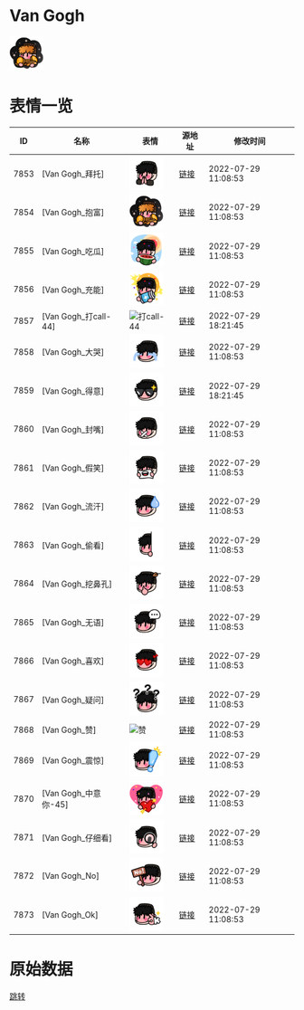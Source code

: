 # Van Gogh

<img src="./cover.png" height="60" alt="cover" />

# 表情一览

|ID|名称|表情|源地址|修改时间|
|----|----|----|----|----|
|7853|[Van Gogh_拜托]|<img src="./pic/007853_%5BVan Gogh_拜托%5D.png" height="60" alt="拜托"/>|[链接](http://i0.hdslb.com/bfs/emote/afeb2b5f276650aeadaec0b3f4c488c66fbd82ba.png)|2022-07-29 11:08:53|
|7854|[Van Gogh_抱富]|<img src="./pic/007854_%5BVan Gogh_抱富%5D.png" height="60" alt="抱富"/>|[链接](http://i0.hdslb.com/bfs/emote/e04e35c38d1c95bfbf16d97b4d871ff04dc0a52f.png)|2022-07-29 11:08:53|
|7855|[Van Gogh_吃瓜]|<img src="./pic/007855_%5BVan Gogh_吃瓜%5D.png" height="60" alt="吃瓜"/>|[链接](http://i0.hdslb.com/bfs/emote/f6304ab7c141c9f5dd8d4d2def4d36e6e31a60ac.png)|2022-07-29 11:08:53|
|7856|[Van Gogh_充能]|<img src="./pic/007856_%5BVan Gogh_充能%5D.png" height="60" alt="充能"/>|[链接](http://i0.hdslb.com/bfs/emote/54121aba46eddde6b03a19235e73cdc0c4abb034.png)|2022-07-29 11:08:53|
|7857|[Van Gogh_打call-44]|<img src="./pic/007857_%5BVan Gogh_打call-44%5D.png" height="60" alt="打call-44"/>|[链接](http://i0.hdslb.com/bfs/emote/8400e22bc0cc49fb00bd6ee173490e8a5d4c32f9.png)|2022-07-29 18:21:45|
|7858|[Van Gogh_大哭]|<img src="./pic/007858_%5BVan Gogh_大哭%5D.png" height="60" alt="大哭"/>|[链接](http://i0.hdslb.com/bfs/emote/81e201ec204f6e56819c0fbaebbc934532e42d23.png)|2022-07-29 11:08:53|
|7859|[Van Gogh_得意]|<img src="./pic/007859_%5BVan Gogh_得意%5D.png" height="60" alt="得意"/>|[链接](http://i0.hdslb.com/bfs/emote/699c42924cf02634642411a226420fb6b2d40ba9.png)|2022-07-29 18:21:45|
|7860|[Van Gogh_封嘴]|<img src="./pic/007860_%5BVan Gogh_封嘴%5D.png" height="60" alt="封嘴"/>|[链接](http://i0.hdslb.com/bfs/emote/5160d538bbedee6e1ff86ebae808a78f7666f075.png)|2022-07-29 11:08:53|
|7861|[Van Gogh_假笑]|<img src="./pic/007861_%5BVan Gogh_假笑%5D.png" height="60" alt="假笑"/>|[链接](http://i0.hdslb.com/bfs/emote/d1d34d05166754d63c13b76dbd55a950d19f1606.png)|2022-07-29 11:08:53|
|7862|[Van Gogh_流汗]|<img src="./pic/007862_%5BVan Gogh_流汗%5D.png" height="60" alt="流汗"/>|[链接](http://i0.hdslb.com/bfs/emote/78f7c808baedbe1d82cc44ba36976e02d171e648.png)|2022-07-29 11:08:53|
|7863|[Van Gogh_偷看]|<img src="./pic/007863_%5BVan Gogh_偷看%5D.png" height="60" alt="偷看"/>|[链接](http://i0.hdslb.com/bfs/emote/cdb44c4eb29e67697148f4aba7cba67a65a3eaa0.png)|2022-07-29 11:08:53|
|7864|[Van Gogh_挖鼻孔]|<img src="./pic/007864_%5BVan Gogh_挖鼻孔%5D.png" height="60" alt="挖鼻孔"/>|[链接](http://i0.hdslb.com/bfs/emote/715007d7a52145bd982d4ab9d1add19e8c128764.png)|2022-07-29 11:08:53|
|7865|[Van Gogh_无语]|<img src="./pic/007865_%5BVan Gogh_无语%5D.png" height="60" alt="无语"/>|[链接](http://i0.hdslb.com/bfs/emote/8fddcda5c05b368a33993273db12accf873fb1bc.png)|2022-07-29 11:08:53|
|7866|[Van Gogh_喜欢]|<img src="./pic/007866_%5BVan Gogh_喜欢%5D.png" height="60" alt="喜欢"/>|[链接](http://i0.hdslb.com/bfs/emote/5ad8728db38236ff1540fdb178f467cbb2ead1ac.png)|2022-07-29 11:08:53|
|7867|[Van Gogh_疑问]|<img src="./pic/007867_%5BVan Gogh_疑问%5D.png" height="60" alt="疑问"/>|[链接](http://i0.hdslb.com/bfs/emote/23130801ecf0cded0517f3519c81e43a4e7e8786.png)|2022-07-29 11:08:53|
|7868|[Van Gogh_赞]|<img src="./pic/007868_%5BVan Gogh_赞%5D.png" height="60" alt="赞"/>|[链接](http://i0.hdslb.com/bfs/emote/4061faac43afbffd3fde58376e43360c5348a82f.png)|2022-07-29 11:08:53|
|7869|[Van Gogh_震惊]|<img src="./pic/007869_%5BVan Gogh_震惊%5D.png" height="60" alt="震惊"/>|[链接](http://i0.hdslb.com/bfs/emote/e40106d361c23c7de800f6be887c2dda20849de2.png)|2022-07-29 11:08:53|
|7870|[Van Gogh_中意你-45]|<img src="./pic/007870_%5BVan Gogh_中意你-45%5D.png" height="60" alt="中意你-45"/>|[链接](http://i0.hdslb.com/bfs/emote/7e418d66654096eae95be3477f217e3444456ef4.png)|2022-07-29 11:08:53|
|7871|[Van Gogh_仔细看]|<img src="./pic/007871_%5BVan Gogh_仔细看%5D.png" height="60" alt="仔细看"/>|[链接](http://i0.hdslb.com/bfs/emote/bb278acd951345b267528b9e929d4785e410fe0b.png)|2022-07-29 11:08:53|
|7872|[Van Gogh_No]|<img src="./pic/007872_%5BVan Gogh_No%5D.png" height="60" alt="No"/>|[链接](http://i0.hdslb.com/bfs/emote/f7df11238f2e9ec5b281c4c62d1e5f290695257e.png)|2022-07-29 11:08:53|
|7873|[Van Gogh_Ok]|<img src="./pic/007873_%5BVan Gogh_Ok%5D.png" height="60" alt="Ok"/>|[链接](http://i0.hdslb.com/bfs/emote/1aa52886b0dc2add552caf12e58c9bcf5c151bc6.png)|2022-07-29 11:08:53|

# 原始数据

[跳转](./raw.json)


